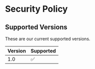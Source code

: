 # Security Policy

## Supported Versions

These are our current supported versions. 

| Version | Supported          |
| ------- | ------------------ |
| 1.0     | :white_check_mark: |


